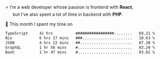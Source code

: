 ⭐ I'm a web developer whose passion is frontend with <b>React</b>,<br/>
&nbsp; &nbsp; &nbsp; but I've also spent a lot of time in backend with <b>PHP</b>.

📅 This month I spent my time on

<!--START_SECTION:waka-->

```txt
TypeScript     41 hrs          #################........   69.21 %
Nix            6 hrs 17 mins   ###......................   10.63 %
JSON           4 hrs 22 mins   ##.......................   07.38 %
GraphQL        1 hr 56 mins    #........................   03.29 %
Bash           1 hr 47 mins    #........................   03.02 %
```

<!--END_SECTION:waka-->
